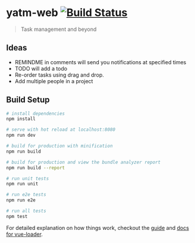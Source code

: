 # yatm-web [![Build Status](https://travis-ci.org/8th-mile/web.svg?branch=master)](https://travis-ci.org/8th-mile/web)

> Task management and beyond

## Ideas

* REMINDME in comments will send you notifications at specified times
* TODO will add a todo
* Re-order tasks using drag and drop.
* Add multiple people in a project  

## Build Setup

``` bash
# install dependencies
npm install

# serve with hot reload at localhost:8080
npm run dev

# build for production with minification
npm run build

# build for production and view the bundle analyzer report
npm run build --report

# run unit tests
npm run unit

# run e2e tests
npm run e2e

# run all tests
npm test
```

For detailed explanation on how things work, checkout the [guide](http://vuejs-templates.github.io/webpack/) and [docs for vue-loader](http://vuejs.github.io/vue-loader).
